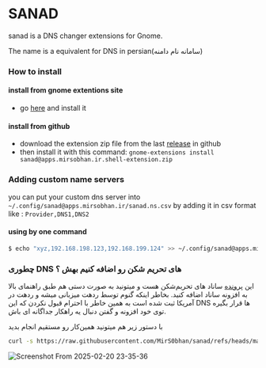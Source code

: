 # SANAD
sanad is a DNS changer extensions for Gnome.

The name is a equivalent for DNS in persian(سامانه نام دامنه) 

### How to install
#### install from gnome extentions site
- go [here](https://extensions.gnome.org/extension/7861/sanad/) and install it 
#### install from github
- download the extension zip file from the last [release](https://github.com/MirS0bhan/sanad/releases) in github
- then install it with this command: `gnome-extensions install sanad@apps.mirsobhan.ir.shell-extension.zip`

### Adding custom name servers
you can put your custom dns server into `~/.config/sanad@apps.mirsobhan.ir/sanad.ns.csv` by adding it in csv format like : `Provider,DNS1,DNS2`

#### using by one command
```bash
$ echo "xyz,192.168.198.123,192.168.199.124" >> ~/.config/sanad@apps.mirsobhan.ir/sanad.ns.csv
```
### چطوری DNS های تحریم شکن رو اضافه کنیم بهش ؟ 
این [پرونده](https://raw.githubusercontent.com/MirS0bhan/sanad/refs/heads/master/dns.csv) ساناد های تحریم‌شکن هست و میتونید به صورت دستی هم طبق راهنمای بالا به افزونه ساناد اضافه کنید. بخاطر اینکه گنوم توسط ردهت میزبانی میشه و ردهت در آمریکا ثبت شده است به همین خاطر با احترام قبول نکردن که این DNS ها قرار بگیره توی خود افزونه و گفتن دنبال یه راهکار جداگانه ای باش. 

با دستور زیر هم میتونید همین‌کار رو مستقیم انجام بدید
```bash
curl -s https://raw.githubusercontent.com/MirS0bhan/sanad/refs/heads/master/dns.csv >> ~/.config/sanad@apps.mirsobhan.ir/sanad.ns.csv
```

![Screenshot From 2025-02-20 23-35-36](https://github.com/user-attachments/assets/b9e1cd75-1406-4d35-9bd8-1ff9892ec39c)

